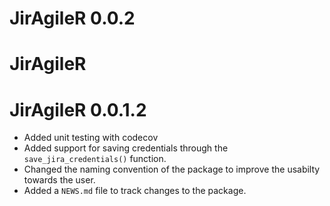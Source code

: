 # JirAgileR 0.0.2

# JirAgileR

# JirAgileR 0.0.1.2

* Added unit testing with codecov
* Added support for saving credentials through the `save_jira_credentials()` function.
* Changed the naming convention of the package to improve the usabilty towards the user.
* Added a `NEWS.md` file to track changes to the package.

